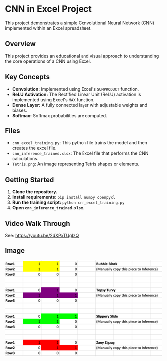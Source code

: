 # CNN in Excel Project

This project demonstrates a simple Convolutional Neural Network (CNN) implemented within an Excel spreadsheet.

## Overview

This project provides an educational and visual approach to understanding the core operations of a CNN using Excel.

## Key Concepts

*   **Convolution:** Implemented using Excel's `SUMPRODUCT` function.
*   **ReLU Activation:** The Rectified Linear Unit (ReLU) activation is implemented using Excel's `MAX` function.
*   **Dense Layer:** A fully connected layer with adjustable weights and biases.
*   **Softmax:** Softmax probabilities are computed.

## Files

*   `cnn_excel_training.py`: This python file trains the model and then creates the excel file.
*   `cnn_inference_trained.xlsx`: The Excel file that performs the CNN calculations.
*   `Tetris.png`: An image representing Tetris shapes or elements.

## Getting Started

1.  **Clone the repository.**
2. **Install requirements**: `pip install numpy openpyxl`
3.  **Run the training script:** `python cnn_excel_training.py`
4.  **Open `cnn_inference_trained.xlsx`**.

## Video Walk Through
See: https://youtu.be/2dXPxTUgIzQ
## Image

![Tetris Shapes](Tetris.png)
